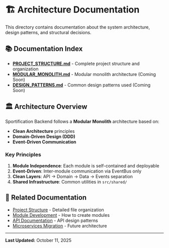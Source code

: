 # 🏗️ Architecture Documentation

This directory contains documentation about the system architecture, design patterns, and structural decisions.

## 📚 Documentation Index

- **[PROJECT_STRUCTURE.md](./PROJECT_STRUCTURE.md)** - Complete project structure and organization
- **[MODULAR_MONOLITH.md](./MODULAR_MONOLITH.md)** - Modular monolith architecture (Coming Soon)
- **[DESIGN_PATTERNS.md](./DESIGN_PATTERNS.md)** - Common design patterns used (Coming Soon)

## 🏛️ Architecture Overview

Sportification Backend follows a **Modular Monolith** architecture based on:

- **Clean Architecture** principles
- **Domain-Driven Design (DDD)**
- **Event-Driven Communication**

### Key Principles

1. **Module Independence**: Each module is self-contained and deployable
2. **Event-Driven**: Inter-module communication via EventBus only
3. **Clean Layers**: API → Domain → Data → Events separation
4. **Shared Infrastructure**: Common utilities in `src/shared/`

## 🔗 Related Documentation

- [Project Structure](./PROJECT_STRUCTURE.md) - Detailed file organization
- [Module Development](../guides/ONBOARDING.md) - How to create modules
- [API Documentation](../api/API_DOCUMENTATION.md) - API design patterns
- [Microservices Migration](../future/microservices/README.md) - Future architecture

---

**Last Updated:** October 11, 2025
